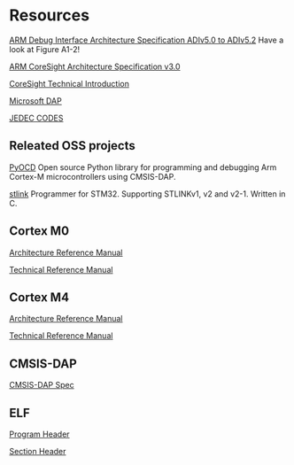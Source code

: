 # Resources

[ARM Debug Interface Architecture Specification ADIv5.0 to ADIv5.2](https://developer.arm.com/docs/ihi0031/e) Have a look at Figure A1-2!

[ARM CoreSight Architecture Specification v3.0](https://static.docs.arm.com/ihi0029/e/coresight_v3_0_architecture_specification_IHI0029E.pdf)

[CoreSight Technical Introduction](http://infocenter.arm.com/help/topic/com.arm.doc.epm039795/coresight_technical_introduction_EPM_039795.pdf)

[Microsoft DAP](https://microsoft.github.io/debug-adapter-protocol/overview)

[JEDEC CODES](https://www.jedec.org/system/files/docs/JEP106AY.pdf)

## Releated OSS projects

[PyOCD](https://github.com/mbedmicro/pyOCD) Open source Python library for
programming and debugging Arm Cortex-M microcontrollers using CMSIS-DAP.

[stlink](https://github.com/texane/stlink) Programmer for STM32. Supporting
STLINKv1, v2 and v2-1. Written in C.


## Cortex M0

[Architecture Reference Manual](https://static.docs.arm.com/ddi0419/d/DDI0419D_armv6m_arm.pdf)

[Technical Reference Manual](http://infocenter.arm.com/help/topic/com.arm.doc.ddi0432c/DDI0432C_cortex_m0_r0p0_trm.pdf)

## Cortex M4

[Architecture Reference Manual](https://static.docs.arm.com/ddi0403/e/DDI0403E_d_armv7m_arm.pdf)

[Technical Reference Manual](https://static.docs.arm.com/100166/0001/arm_cortexm4_processor_trm_100166_0001_00_en.pdf)


## CMSIS-DAP
[CMSIS-DAP Spec](https://arm-software.github.io/CMSIS_5/DAP/html/index.html)


## ELF
[Program Header](https://docs.oracle.com/cd/E19683-01/816-1386/chapter6-83432/index.html)

[Section Header](https://docs.oracle.com/cd/E19683-01/816-1386/6m7qcoblj/index.html)
